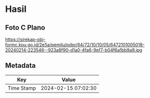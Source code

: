 # Hasil

## Foto C Plano

https://sirekap-obj-formc.kpu.go.id/2e5a/pemilu/pdpr/64/72/10/10/05/6472101005018-20240214-223546--923a8f90-d1a0-4fa6-9ef7-b04f6a1bb9a9.jpg


## Metadata

| Key        | Value               |
| ---------- | ------------------- |
| Time Stamp | 2024-02-15 07:02:30 |



